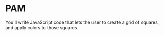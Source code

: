 # PAM
 You'll write JavaScript code that lets the user to create a grid of squares, and apply colors to those squares
